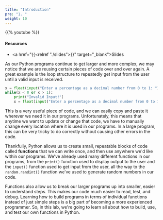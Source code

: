 ```yaml
---
title: "Introduction"
pre: "1. "
weight: 10
---
```


{{% youtube  %}}

<!-- EAV: Raw completed -->

#### Resources

* <a href="{{<relref "./slides">}}" target="_blank">Slides</a>

As our Python programs continue to get larger and more complex, we may notice that we are reusing certain pieces of code over and over again. A great example is the loop structure to repeatedly get input from the user until a valid input is received. 

```python
x = float(input("Enter a percentage as a decimal number from 0 to 1: "))
while(x < 0 or x > 1):
    print("Invalid Input!")
    x = float(input("Enter a percentage as a decimal number from 0 to 1: "))
```

This is a very useful piece of code, and we can easily copy and paste it wherever we need it in our programs. Unfortunately, this means that anytime we want to update or change that code, we have to manually change every location where it is used in our programs. In a large program, this can be very tricky to do correctly without causing other errors in the code.

Thankfully, Python allows us to create small, repeatable blocks of code called **functions** that we can write once, and then use anywhere we'd like within our programs. We've already used many different functions in our programs, from the `print()` function used to display output to the user and the `input()` function used to get input from the user, all the way to the `random.randint()` function we've used to generate random numbers in our code.

Functions also allow us to break our larger programs up into smaller, easier to understand steps. This makes our code much easier to read, test, and debug. Learning how to build programs in terms of individual functions instead of just simple steps is a big part of becoming a more experienced programmer. So, in this lab, we're going to learn all about how to build, use, and test our own functions in Python. 

